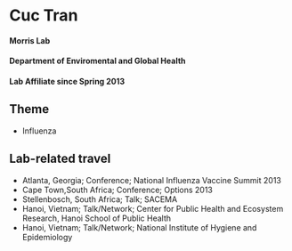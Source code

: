 

# Cuc Tran 
#### Morris Lab
#### Department of Enviromental and Global Health 
#### Lab Affiliate since Spring 2013

## Theme
- Influenza 

## Lab-related travel
- Atlanta, Georgia; Conference; National Influenza Vaccine Summit 2013
- Cape Town,South Africa; Conference; Options 2013
- Stellenbosch, South Africa; Talk; SACEMA 
- Hanoi, Vietnam; Talk/Network; Center for Public Health and Ecosystem Research, Hanoi School of Public Health 
- Hanoi, Vietnam; Talk/Network; National Institute of Hygiene and Epidemiology


